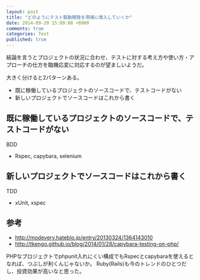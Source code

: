 ```yaml
---
layout: post
title: "どのようにテスト駆動開発を現場に導入していくか"
date: 2014-09-20 15:09:08 +0900
comments: true
categories: Test
published: true
---
```


結論を言うとプロジェクトの状況に合わせ、テストに対する考え方や使い方・アプローチの仕方を臨機応変に対応するのが望ましいようだ。

大きく分けると2パターンある。

+ 既に稼働しているプロジェクトのソースコードで、テストコードがない
+ 新しいプロジェクトでソースコードはこれから書く

## 既に稼働しているプロジェクトのソースコードで、テストコードがない

BDD

+ Rspec, capybara, selenium

## 新しいプロジェクトでソースコードはこれから書く

TDD

+ xUnit, xspec

## 参考

+ <http://modeverv.hateblo.jp/entry/20130324/1364143010>
+ <http://tkengo.github.io/blog/2014/01/28/capybara-testing-on-php/>

PHPなプロジェクトでphpunit入れにくい構成でもRspecとcapybaraを使えるとなれば、つぶしが利くんじゃないか。
Ruby(Rails)も今のトレンドのひとつだし、投資効果が高いなと思った。
